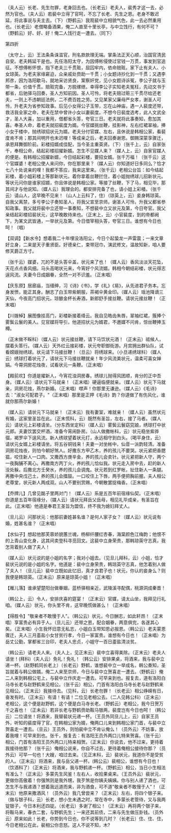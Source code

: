<!-- { "loadSidebar": true } -->
（夫人云）长老、先生勿罪，老身回去也。（长老云）老夫人，裴秀才这一去，必然为官也。（夫人云）若裴中立得了官呵，不忘了长老、先生之恩。老身不敢迟延，将此事说与夫主去。（下）（野鹤云）我观裴中立相貌气色，此一去必然重用也。（长老云）老僧略备酒果，俺二人直至十里长亭，与中立饯行，有何不可？（野鹤云）好、好、好！俺二人饯行走一遭去。（同下）

第四折

（太守上，云）王法条条诛滥官，刑名款款理无端。掌条法正天心顺，治国官清民自安。老夫韩延干是也。先任洛阳太守，为因傅彬侵使过官钱一万贯，事发到官追征。不想傅彬怀恨，指下老夫三千贯赃，屈囚牢内，依命赔赃。家下止有夫人、小女琼英。为老夫家缘窘迫，众亲戚处赍助一千贯；小女题诗抄化到一千贯；又遇李邦彦，因为洛阳歇马，就地采访贤良，案察奸党，见小女题诗诉冤，李公子就与玉带一条，价值千贯。赔赃完备，方脱缧绁。幸得李公子实知老夫冤枉，先动文书于都省，后驰驿马回奏，圣人方知前因。圣人可怜，将老夫赔过赃三千贯尽给还老夫，一则上不违朝廷法例，二不费百姓之劳。又见某家父廉母严女孝，谢圣人可怜，升老夫为省参知政事。后见小女得公子玉带，忘在山神庙，遇一人裴度还带，救活我全家之命，老夫在禁中曾许小女以妻裴度。不想今日裴度选考，此人文武全才，圣人大喜，加以重用，借都省头答，夸官三日。老夫就将此事奏知，愈加其喜。奉圣人命，着老夫就招裴度为婿。今官媒挑丝鞭，挂影神，左右红裙翠袖，捧小女于楼中，抛绣球招状元为婿。老夫分付官媒、左右，且休说是韩相公家，看裴度肯不肯；那其间明开也未迟哩！等成亲之后，老夫回奏谢恩。御赐深蒙享骤迁，承恩拜舞御阶前。彩楼招婿成佳配，当今圣主重英贤。（下）（张千上，云）自家张千，奉相公命，结起彩楼招擢新婿。怎生不见媒人来？（媒人上，云）自家官媒人的便是。有韩相公招擢新婿，今日结起彩楼，要招女婿。张千万福！（张千云）这个官媒婆！老相公使人来问你，你在那里来？（媒人云）你知道好日多同么？恰才七八十处说亲的哩！我都不答应，我来这里来。（张千云）老相公台旨：如今结起彩楼，着小姐彩楼上等那新状元。着你拿着丝鞭拦住，着小姐抛绣球儿招新状元。等状元问你是谁家招婿，你且体说是韩相公家。等接了丝鞭，下了马，相见毕，那其间才与他说知。（媒人云）我理会的。都安排完备了也，请小姐上彩楼。（张千云）请山人，这早晚不见来！（山人上云科了，住）（琼英上，云）妾身韩琼英。自我父离禁，多亏李公子奏知圣人，将我父宣至京师。谢圣人可怜，升我父都省参知政事。我父就将裴中立还带一事奏知，不想裴中立又状元及第，今日夸官。我父亲结起彩楼招裴状元，这早晚敢待来也。（正末上，云）小官裴度，到的帝都阙下，为某文武皆通，一举状元及第。今日借宰相头答，夸官三日。谁想有今日也呵！（唱）

【双调】【新水令】想着我二十年埋没洛阳尘，今日个起蛰龙一声雷震；一来文章好立身，二来是天子重贤臣。好德亲仁，束带冠巾，演武修文，温故知新，咱人要修天爵正方寸。

（张千云）媒婆，兀的不是头答伞盖，状元来了也！（媒人云）香风淡淡天花坠，天花点点香风细。马头高喝状元来，今宵好个风流婿。韩相今朝结彩楼，状元得志逞风流。夫妻今日成姻眷，全然一对不识羞。（正末唱）

【庆东原】居廊庙，当缙绅，习《诗》《书》，学《礼》《易》，从先进君子务本。忘身发愤，能正其身。酬志了白玉带紫朝服，茶褐伞黄金印。（媒人云）瑶池降谪三天仙，今夜高门招状元。琼酿金杯长寿酒，新郎舒手接丝鞭。请状元接丝鞭！（正末唱）

【川拨棹】展图像挂高门，彩楼新接着绛云。我自见皓齿朱唇，翠袖红裙，簇捧个雾鬓云鬟的美人。见官媒将导引，他道招状元为婿君，不邀媒不问肯，惊丝鞭捧玉樽。

（正末做不睬科）（媒人云）状元接丝鞭，请下马饮状元酒！（正末云）祗候人，摆着头答行。（媒人云）天外红云接彩楼，状元夸职御街游。月宫拥出群仙队，试看嫦娥抛绣球。状元请下马接丝鞭！（旦云）将绣球来。（小旦递绣球科）（媒人云）绣球打着状元了，请状元下马接丝鞭就亲！年少风流美状元，温柔可喜女婵娟。今霄洞房花烛夜，试看状元一条鞭。（正末唱）

【殿前欢】你道是擢新人，今宵花浊洞房春。绣球儿抛得风团顺，肯分的正中吾身。（媒人云）请状元下马就亲！（正末唱）硬逼临便就亲。（媒人云）状元下马就亲，洞房花烛，燕尔新婚。（正末唱）噤声！你那里无谦逊。（媒人云）《毛诗》去："淑女可配君子。"（正末唱）那里是正押《毛诗》韵？你道做了有伤风化，谁就你那燕尔新婚！

（媒人云）请状元下马就亲！（正末云）我有妻室，难就亲！（媒人云）虽然状元有婚，这家里圣旨在此。（正末慌科，云）既然有圣旨，左右，接了马者。（媒人云）请状元上彩楼请坐。（分东西坐定科）（媒人云）雾鬓云鬟窈窕娘，绣球打中状元郎。夫妻饮罢交杯酒，准备今宵闹卧房。（山人做撒帐科，云）状元稳坐紫骅骝，褐罗伞下逞风流。新人绣球望着状元打，永远相守到白头。（喝平身住，云）请状元女婿上彩楼请坐。将五谷铜钱来！夫妻一对坐帐中，仙音一派韵轻清。准备洞房花烛夜，则怕今朝好煞人。好撒东方甲乙木，养的孩儿不要哭。状元紧把香腮揾，咬住新人一口肉。又撒西方庚辛金，养的孩儿会卖针。状元紧把新人守，两个一夜胸脯不离心。再撒南方丙丁火，养的孩儿恰似我。状元走入房中去，赶的新人没处躲。后撒北方壬癸水，养的孩儿会调鬼。状元若到红罗帐，扯住新人一条腿。再撒中央戊己土，养的孩儿会擂鼓。一口咬住上下唇，两手便把胸前握。夫人相公老尊堂，状元新人两成双。山人不要别赏赐，今朝散罢捉梅香。（正末唱）

【乔牌儿】几曾见酩子里两对门！（媒人云）系是五百年前宿缘仙契。（正末唱）你道是五百年宿缘分，（媒人云）请状元拜岳父岳母，相见礼毕成亲，有圣旨在此。（正末唱）他道是奉君王圣旨为盟信，终不我为媳妇拜丈人。

（旦儿云）问那状元：他那前妻姓甚名谁？是何人家子女？（媒人云）状元说有婚，姓甚名谁？（正末唱）

【水仙子】想起他那芙蓉娇貌蕙兰魂，杨柳纤腰红杏春，海棠颜色江梅韵；他恨不的上青山变化身，这其间卖登科寻觅回文。这裴中立身荣贵，那韩琼英守志真，我怎背着别人做了夫人！

（媒人云）状元说的是小姐的名字；我对小姐去。（见旦儿拜科，云）小姐，恰才裴状元说的是小姐的名字。他道是：裴中立身荣贵，韩琼英守志真，他怎着别人做了夫人！（旦儿云）裴中立既如此忆旧，真才良君子也！状元，你认的妾身么？则我便是韩琼英。（正末云）原来是琼英小姐！（正末唱）

【雁儿落】谁承望楚阳台做眷姻，蓝桥驿相亲近，武陵溪寻配偶，桃源洞成秦晋！

（韩公上，云）令人，安排庆喜的筵宴！（正末云）官媒，请太山坐，我拜见行礼咱。（媒人云）状元，你头里不肯，这早晚慌做甚么！（正末唱）

【得胜令】"敬亲者不敢慢于人"。（韩公云）状元，今日酬志，如此轩昂！（正末唱）享富贵必有异于人。（旦儿云）还带之恩，配合姻眷，两意俱完，各遂其心矣。（正末唱）小生我怀旧意无私志，小姐白玉带知恩必报恩。（韩公云）老夫蒙恩骤迁，夫人三月齑盐小女甘贫行孝，今日一家富贵。谁想有今日也！（正未唱）为岳丈公勤，掌都省三台印，老夫人忠贞，小姐守一百日齑盐清淡贫。

（韩公云）请老夫人来。（夫人上，见正末云）裴中立喜得美除。（正末云）老夫人请坐！(拜科)（夫人云）免礼！免礼！（韩公云）安排果桌，将酒来，我与裴中立递一杯。（赵野鹤同长老上）（长老云）野鹤，谁想裴中立一举成名，韩公奏知，圣旨就着与韩公做婿。俺二人来至京师，今日与裴中立贺喜走一遭去。（野鹤云）俺二人来到韩相公宅上，与裴中立作庆走一遭去。可早来到也。报复去，道有洛阳白马寺长老与赵野鹤来见相公。（张千云）相公，门首有洛阳白马寺长老与赵野鹤来见相公。（正末云）我接待去。（见科，云）长老勿罪！（长老云）相公峥嵘有日，奋发有时。（正末云）有请！有请！二位见老相公去。（二人见韩公科）（正末云）老相公，这个便是赵野鹤，这个便是白马寺长老。（野鹤云）老相公，我今日贺万千之喜也！（正未云）若非长老与野鹤赍助鞍马银两，裴度岂有今日也呵！（韩公云）二位请坐！将酒来，我替裴状元递一杯。（王员外同旦儿上，云）自家王员外，听知的裴度得了官，在韩相公家为婿，俺两口儿来到韩相公家门首，与裴中立贺喜走一遭去。（旦云）王员外，则怕裴中立不肯认俺么！（员外云）不妨事，放着我哩！可早来到也。张千，报复去：有洛阳王员外两口儿特来贺喜。（张千云）相公，门首有洛阳王员外两口儿特来相贺。（正末云）你说去，他不过来，更待着我接待他那？（张千云）俺相公说来，你自不过去，更待着俺相公接待你那？（员外云）可早一句也！大嫂，咱过去来。（见正末科，云）裴状元，我道你不是受贫的人。（正末云）将酒来，我与岳父递一杯。(韩公云）裴相公，谁想有今日也！（饮酒科了）（正末云）将酒来，我与野鹤递一杯。（野鹤云）相公，当日小生相法有准么？（正末云）多蒙先生风鉴！左右人，收拾果桌来。（王员外云）裴状元，更做你高傲着！你强煞则是我外甥，我歹煞是你姨夫姨姨。你与别人递了酒也，可怎生不与我递酒？想着我远道而来，非为酒食，可不道"敬亲者不敢慢于人"！（正末云）他原来撒酒风！（员外云）我几曾尝来？（正末云）左右，将四个银子来。（做与银子科，云）长老，想小生未遇之时，常在寺中，多蒙长老管待，又与我两锭银子，今日本利还四锭。（长老云）多谢了相公！（正末云）再将两个银子来，将鞍马来，春衣二套，与野鹤先生；一来还其前债，二来与先生做压卦钱。（员外云）原来如此！长老，你势到今日也，你不说等到几时？（长老云）住、住、住，今日老相公在此，裴相公你息怒。这人不说不知，木?
